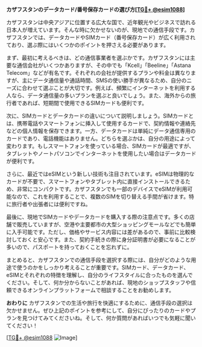 **カザフスタンのデータカード/番号保存カードの選び方[[TG💪+ @esim1088](https://t.me/s/esim1088)]**

カザフスタンは中央アジアに位置する広大な国で、近年観光やビジネスで訪れる日本人が増えています。そんな時に欠かせないのが、現地での通信手段です。カザフスタンでは、データカードやSIMカード（番号保存カード）が広く利用されており、選ぶ際にはいくつかのポイントを押さえる必要があります。

まず、最初に考えるべきは、どの通信事業者を選ぶかです。カザフスタンには主要な通信会社がいくつかありますが、その中でも「Kcell」「Beeline」「Astana Telecom」などが有名です。それぞれの会社が提供するプランや料金は異なりますが、主にデータ通信量や通話時間、SMSの使い勝手が異なるため、自分のニーズに合わせて選ぶことが大切です。例えば、頻繁にインターネットを利用する人なら、データ通信量の多いプランを選ぶと良いでしょう。また、海外からの旅行者であれば、短期間で使用できるSIMカードも便利です。

次に、SIMカードとデータカードの違いについて説明しましょう。SIMカードとは、携帯電話やスマートフォンに挿入して使用するカードで、契約情報や連絡先などの個人情報を保存できます。一方、データカードは単純にデータ通信専用のカードであり、電話機能はありません。どちらを選ぶかは、自分の用途によって変わります。もしスマートフォンを使っている場合、SIMカードが最適ですが、タブレットやノートパソコンでインターネットを使用したい場合はデータカードが便利です。

さらに、最近ではeSIMという新しい技術も注目されています。eSIMは物理的なカードが不要で、スマートフォンやタブレット内に直接インストールできるため、非常にコンパクトです。カザフスタンでも一部のデバイスでeSIMが利用可能なので、これを利用することで、複数のSIMを切り替える手間が省けます。特に旅行者や出張者には便利ですね。

最後に、現地でSIMカードやデータカードを購入する際の注意点です。多くの店舗で販売していますが、空港や主要都市の大型ショッピングモールなどでも簡単に入手可能です。ただし、価格やサービス内容には差があるので、事前に比較検討しておくと安心です。また、契約手続きの際に身分証明書が必要になることが多いので、パスポートを持っておくことを忘れずに。

まとめると、カザフスタンでの通信手段を選択する際には、自分がどのような用途で使うのかをしっかり考えることが重要です。SIMカード、データカード、eSIMとそれぞれの特徴を理解し、自分のライフスタイルに合ったものを選んでください。そして、何か分からないことがあれば、現地のショップスタッフや信頼できるオンラインプラットフォームで相談することをお勧めします。

**おわりに**
カザフスタンでの生活や旅行を快適にするために、通信手段の選択は欠かせません。ぜひ上記のポイントを参考にして、自分にぴったりのカードやプランを見つけてみてくださいね。そして、何か質問があればいつでも気軽に聞いてください！

[[TG💪+ @esim1088](https://t.me/s/esim1088) ![Image](https://i.postimg.cc/Y0z9fWf4/image.png)]